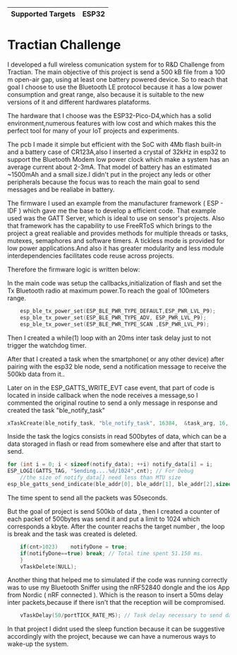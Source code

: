 | Supported Targets | ESP32 |
| ----------------- | ----- |

Tractian Challenge	
========================
I developed a full wireless comunication system for to R&D Challenge from Tractian.
The main objective of this project is send a 500 kB file from a 100 m open-air gap, using at least one battery powered device.
So to reach that goal I choose to use the Bluetooth LE protocol because it has a low power consumption and great range, also because it is suitable to the new versions of it and different hardwares plataforms.

The hardware that I choose was the ESP32-Pico-D4,which has a solid environment,numerous features with low cost and  which makes this the perfect tool for many of your IoT projects and experiments.

The pcb I made it simple but efficient with the SoC with 4Mb flash built-in and a battery case of CR123A,also I inserted a crystal of 32kHz in esp32 to support the Bluetooth Modem low power clock which make a system has an average current about 2-3mA. That model of battery has an estimated ~1500mAh and a small size.I didn't put in the project any leds or other peripherals because the focus was to reach the main goal to send messages and be realiabe in battery.


The firmware I used an example from the manufacturer framework ( ESP - IDF ) which gave me the base to develop a efficient code.
That example used was the GATT Server, which is ideal to use on sensor's projects. Also that framework has the capability to use FreeRToS which brings to the project a great realiable and provides methods for multiple threads or tasks, mutexes, semaphores and software timers. A tickless mode is provided for low power applications.And also it has greater modularity and less module interdependencies facilitates code reuse across projects. 

Therefore the firmware logic is written below:

In the main code was setup the callbacks,initialization of flash and set the Tx Bluetooth radio at maximum power.To reach the goal of 100meters range.
```c
    esp_ble_tx_power_set(ESP_BLE_PWR_TYPE_DEFAULT,ESP_PWR_LVL_P9); 
    esp_ble_tx_power_set(ESP_BLE_PWR_TYPE_ADV, ESP_PWR_LVL_P9); 
    esp_ble_tx_power_set(ESP_BLE_PWR_TYPE_SCAN ,ESP_PWR_LVL_P9); 
```
Then I created a while(1) loop with an 20ms inter task delay just to not trigger the watchdog timer.

After that I created a task when the smartphone( or any other device) after pairing with the esp32 ble node, send a notification message to receive the 500kb data from it..

Later on in the ESP_GATTS_WRITE_EVT case event, that part of code is located in inside callback when the node receives a message,so I commented the original routine to send a only message in response and created the task "ble_notify_task"

```c
xTaskCreate(ble_notify_task, "ble_notify_task", 16384,  &task_arg, 16, NULL); 
```
Inside the task the logics consists in read 500bytes of data, which can be a data storaged in flash or read from somewhere else and after that start to send.
```c
for (int i = 0; i < sizeof(notify_data); ++i) notify_data[i] = i; 
ESP_LOGI(GATTS_TAG, "Sending....%d/1024",cnt); // For Debug
    //the size of notify_data[] need less than MTU size
esp_ble_gatts_send_indicate(ble_addr[0], ble_addr[1], ble_addr[2],sizeof(notify_data), notify_data, false);
```
The time spent to send all the packets was 50seconds.

But the goal of project is send 500kb of data , then I created a counter of each packet of 500bytes was send it and put a limit to 1024 which corresponds a kbyte. After the counter reachs the target number , the loop is break and the task was created is deleted.

```c
    if(cnt>1023)	notifyDone = true;
    if(notifyDone==true) break; // Total time spent 51.150 ms.
	}
	vTaskDelete(NULL);
```

Another thing that helped me to simulated if the code was running correctly was to use my Bluetooth Sniffer using the nRF52840 dongle and the ios App from Nordic ( nRF connected ). Which is the reason to insert a 50ms delay inter packets,because if there isn't that the reception will be compromised.

```c
    vTaskDelay(50/portTICK_RATE_MS); // Task delay necessary to send data correctly.
```

In that project I didnt used the sleep function because it can be suggestive accordingly with the project, because we can have a numerous ways to wake-up the system.
